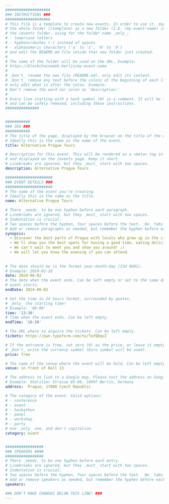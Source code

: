 ```yaml
---
####################
### INSTRUCTIONS ###
####################
# This file is a template to create new events. In order to use it, duplicate
# the whole folder (/template) as a new folder (I.E. /my-event-name) inside of
# the /events folder, using for the folder name _only_:
# - lowercase letters
# - hyphens/dashes (-) instead of spaces
# - alphanumeric characters ('a' to 'z', '0' to '9')
# and edit the README.md file inside that new folder just created.
#
# The name of the folder will be used on the URL. Example:
# https://blockchainweek.berlin/my-event-name
#
# _Don't_ rename the new file (README.md), only edit its content.
# _Don't_ remove any text before the colons at the beginning of each line,
# only edit what is after the colon. Example:
# Don't remove the word nor colon on 'description:'
#
# Every line starting with a hash symbol (#) is a comment. It will be ignored
# and can be safely removed, including these instructions.
###############


###########
### SEO ###
###########
# The title of the page, displayed by the browser on the title of the window.
# Ideally this is the same as the name of the event.
title: Alternative Prague Tours

# Description for this event. This will be rendered as a <meta> tag in the HTML,
# and displayed on the /events page. Keep it short.
# Linebreaks are ignored, but they _must_ start with two spaces.
description: Alternative Prague Tours

#####################
### EVENT DETAILS ###
#####################
# The name of the event you're creating.
# Ideally this is the same as the title.
name: Alternative Prague Tours

# There _needs_ to be one hyphen before each paragraph.
# Linebreaks are ignored, but they _must_ start with two spaces.
# Indentation is crucial:
# Two spaces before the hyphen, four spaces before the text. _No_ tabs allowed.
# Add or remove paragraphs as needed, but remember the hyphen before each entry.
synopsis: 
  - Discover the best parts of Prague with locals who grew up in the city and know where the fun places are! We'll take you to unique neighborhoods filled with cool street art and local culture. It's a side of Prague that most visitors don't get to see. 
  - We'll show you the best spots for having a good time, eating delicious food, and shopping for cool stuff. Additionally, we will discuss recent events influencing Czech culture and society. 
  - We can't wait to meet you and show you around! ;)
  - We will let you know the evening if you can attend.
  
    
# The date should be in the format year-month-day (ISO 8601).
# Example: 2018-02-28
date: 2024-06-02
# The date when the event ends. Can be left empty or set to the same day the
# event starts.
endDate: 2024-06-02

# Set the time in 24 hours format, surrounded by quotes.
# _Only_ the starting time!
# Example: '09:00'
time: '13:30'
# Time when the event ends. Can be left empty.
endTime: '16:30'

# The URL where to acquire the tickets. Can be left empty.
tickets: https://pwn.typeform.com/to/TofQDqvZ

# If the entrance is free, set zero (0) as the price, or leave it empty.
# _Don't_ write the currency symbol (Euro symbol will be used).
price: free

# The name of the venue where the event will be held. Can be left empty.
venue: in front of Hall 13 

# The address to link to a Google map. Please test the address on Google Maps.
# Example: Skalitzer Strasse 85-86, 10997 Berlin, Germany
address:  Prague, 17000 Czech Republic 

# The category of the event. Valid options:
# - conference
# - event
# - hackathon
# - panel
# - workshop
# - party
# Use _only_ one, and don't capitalize.
category: event


#################
### SPEAKERS ####
#################
# There _needs_ to be one hyphen before each entry.
# Linebreaks are ignored, but they _must_ start with two spaces.
# Indentation is crucial:
# Two spaces before the hyphen, four spaces before the text. _No_ tabs allowed.
# Add or remove speakers as needed, but remember the hyphen before each entry.
speakers:

### DON'T MAKE CHANGES BELOW THIS LINE! ###
---
```


<!-- ### DON'T MAKE CHANGES BELOW THIS LINE! ### -->

<Event-Content/>
